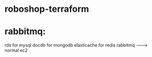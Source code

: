 # roboshop-terraform


rabbitmq:
========

rds for mysql
docdb for mongodb
elasticache for redis
rabbitmq ---> normal ec2

